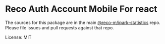Reco Auth Account Mobile For react
=======

The sources for this package are in the main [@reco-m/ipark-statistics](http://192.168.1.247/summary/framework%2FRECO8.Mobile.git) repo. Please file issues and pull requests against that repo.

License: MIT
